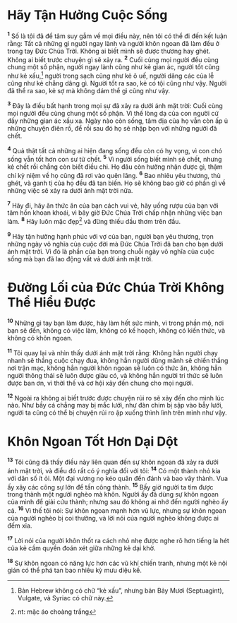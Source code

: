 # Hãy Tận Hưởng Cuộc Sống
<sup><b>1</b></sup> Số là tôi đã để tâm suy gẫm về mọi điều này, nên tôi có thể đi đến kết luận rằng: Tất cả những gì người ngay lành và người khôn ngoan đã làm đều ở trong tay Đức Chúa Trời. Không ai biết mình sẽ được thương hay ghét. Không ai biết trước chuyện gì sẽ xảy ra. <sup><b>2</b></sup> Cuối cùng mọi người đều cùng chung một số phận, người ngay lành cũng như kẻ gian ác, người tốt cũng như kẻ xấu,[^1-8c27cdb7-b9b2-4817-baa1-6da5459ef92d] người trong sạch cũng như kẻ ô uế, người dâng các của lễ cũng như kẻ chẳng dâng gì. Người tốt ra sao, kẻ có tội cũng như vậy. Người đã thề ra sao, kẻ sợ mà không dám thề gì cũng như vậy.

<sup><b>3</b></sup> Đây là điều bất hạnh trong mọi sự đã xảy ra dưới ánh mặt trời: Cuối cùng mọi người đều cùng chung một số phận. Vì thế lòng dạ của con người cứ đầy những gian ác xấu xa. Ngày nào còn sống, tâm địa của họ vẫn còn ấp ủ những chuyện điên rồ, để rồi sau đó họ sẽ nhập bọn với những người đã chết.

<sup><b>4</b></sup> Quả thật tất cả những ai hiện đang sống đều còn có hy vọng, vì con chó sống vẫn tốt hơn con sư tử chết. <sup><b>5</b></sup> Vì người sống biết mình sẽ chết, nhưng kẻ chết rồi chẳng còn biết điều chi. Họ đâu còn hưởng nhận được gì, thậm chí kỷ niệm về họ cũng đã rơi vào quên lãng. <sup><b>6</b></sup> Bao nhiêu yêu thương, thù ghét, và ganh tị của họ đều đã tan biến. Họ sẽ không bao giờ có phần gì về những việc sẽ xảy ra dưới ánh mặt trời nữa.

<sup><b>7</b></sup> Hãy đi, hãy ăn thức ăn của bạn cách vui vẻ, hãy uống rượu của bạn với tâm hồn khoan khoái, vì bây giờ Đức Chúa Trời chấp nhận những việc bạn làm. <sup><b>8</b></sup> Hãy luôn mặc đẹp[^2-8c27cdb7-b9b2-4817-baa1-6da5459ef92d] và đừng thiếu dầu thơm trên đầu.

<sup><b>9</b></sup> Hãy tận hưởng hạnh phúc với vợ của bạn, người bạn yêu thương, trọn những ngày vô nghĩa của cuộc đời mà Đức Chúa Trời đã ban cho bạn dưới ánh mặt trời. Vì đó là phần của bạn trong chuỗi ngày vô nghĩa của cuộc sống mà bạn đã lao động vất vả dưới ánh mặt trời.


# Đường Lối của Đức Chúa Trời Không Thể Hiểu Được
<sup><b>10</b></sup> Những gì tay bạn làm được, hãy làm hết sức mình, vì trong phần mộ, nơi bạn sẽ đến, không có việc làm, không có kế hoạch, không có kiến thức, và không có khôn ngoan.

<sup><b>11</b></sup> Tôi quay lại và nhìn thấy dưới ánh mặt trời rằng: Không hẳn người chạy nhanh sẽ thắng cuộc chạy đua, không hẳn người dũng mãnh sẽ chiến thắng nơi trận mạc, không hẳn người khôn ngoan sẽ luôn có thức ăn, không hẳn người thông thái sẽ luôn được giàu có, và không hẳn người tri thức sẽ luôn được ban ơn, vì thời thế và cơ hội xảy đến chung cho mọi người.

<sup><b>12</b></sup> Ngoài ra không ai biết trước được chuyện rủi ro sẽ xảy đến cho mình lúc nào. Như bầy cá chẳng may bị mắc lưới, như đàn chim bị sập vào bẫy lưới, người ta cũng có thể bị chuyện rủi ro ập xuống thình lình trên mình như vậy.


# Khôn Ngoan Tốt Hơn Dại Dột
<sup><b>13</b></sup> Tôi cũng đã thấy điều này liên quan đến sự khôn ngoan đã xảy ra dưới ánh mặt trời, và điều đó rất có ý nghĩa đối với tôi: <sup><b>14</b></sup> Có một thành nhỏ kia với dân số ít ỏi. Một đại vương nọ kéo quân đến đánh và bao vây thành. Vua ấy xây các công sự lớn để tấn công thành. <sup><b>15</b></sup> Bấy giờ người ta tìm được trong thành một người nghèo mà khôn. Người ấy đã dùng sự khôn ngoan của mình để giải cứu thành; nhưng sau đó không ai nhớ đến người nghèo ấy cả. <sup><b>16</b></sup> Vì thế tôi nói: Sự khôn ngoan mạnh hơn vũ lực, nhưng sự khôn ngoan của người nghèo bị coi thường, và lời nói của người nghèo không được ai đếm xỉa.

<sup><b>17</b></sup> Lời nói của người khôn thốt ra cách nhỏ nhẹ được nghe rõ hơn tiếng la hét của kẻ cầm quyền đoán xét giữa những kẻ dại khờ.

<sup><b>18</b></sup> Sự khôn ngoan có năng lực hơn các vũ khí chiến tranh, nhưng một kẻ nội gián có thể phá tan bao nhiêu kỳ mưu diệu kế.

[^1-8c27cdb7-b9b2-4817-baa1-6da5459ef92d]: Bản Hebrew không có chữ “kẻ xấu”, nhưng bản Bảy Mươi (Septuagint), Vulgate, và Syriac có chữ này.
[^2-8c27cdb7-b9b2-4817-baa1-6da5459ef92d]: nt: mặc áo choàng trắng